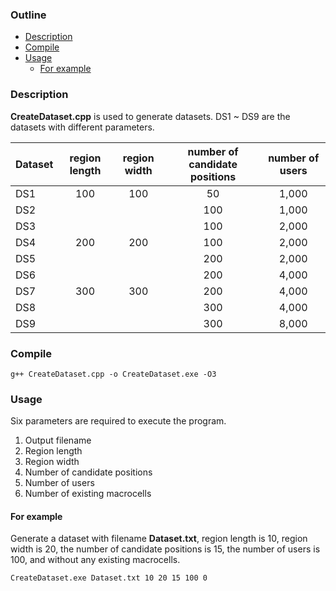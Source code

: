### Outline
- [Description](#Description)
- [Compile](#Compile)
- [Usage](#Usage)
  - [For example](#For-example)

### Description
**CreateDataset.cpp** is used to generate datasets.
DS1 ~ DS9 are the datasets with different parameters.

Dataset         | region length | region width | number of candidate positions | number of users
--------------- |:-------------:|:------------:|:-----------------------------:|:---------------:
DS1             | 100           | 100          | 50                            | 1,000
DS2             |               |              | 100                           | 1,000
DS3             |               |              | 100                           | 2,000
DS4             | 200           | 200          | 100                           | 2,000
DS5             |               |              | 200                           | 2,000
DS6             |               |              | 200                           | 4,000
DS7             | 300           | 300          | 200                           | 4,000
DS8             |               |              | 300                           | 4,000
DS9             |               |              | 300                           | 8,000

### Compile
    g++ CreateDataset.cpp -o CreateDataset.exe -O3

### Usage
Six parameters are required to execute the program.

1. Output filename
2. Region length
3. Region width
4. Number of candidate positions
5. Number of users
6. Number of existing macrocells

#### For example
Generate a dataset with filename **Dataset.txt**, region length is 10, region width is 20, the number of candidate positions is 15, the number of users is 100, and without any existing macrocells.

    CreateDataset.exe Dataset.txt 10 20 15 100 0
